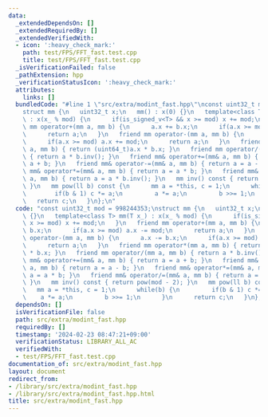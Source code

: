 ```yaml
---
data:
  _extendedDependsOn: []
  _extendedRequiredBy: []
  _extendedVerifiedWith:
  - icon: ':heavy_check_mark:'
    path: test/FPS/FFT_fast.test.cpp
    title: test/FPS/FFT_fast.test.cpp
  _isVerificationFailed: false
  _pathExtension: hpp
  _verificationStatusIcon: ':heavy_check_mark:'
  attributes:
    links: []
  bundledCode: "#line 1 \"src/extra/modint_fast.hpp\"\nconst uint32_t mod = 998244353;\n\
    struct mm {\n   uint32_t x;\n   mm() : x(0) {}\n   template<class T> mm(T x_)\
    \ : x(x_ % mod) {\n      if(is_signed_v<T> && x >= mod) x += mod;\n   }\n   friend\
    \ mm operator+(mm a, mm b) {\n      a.x += b.x;\n      if(a.x >= mod) a.x -= mod;\n\
    \      return a;\n   }\n   friend mm operator-(mm a, mm b) {\n      a.x -= b.x;\n\
    \      if(a.x >= mod) a.x += mod;\n      return a;\n   }\n   friend mm operator*(mm\
    \ a, mm b) { return (uint64_t)a.x * b.x; }\n   friend mm operator/(mm a, mm b)\
    \ { return a * b.inv(); }\n   friend mm& operator+=(mm& a, mm b) { return a =\
    \ a + b; }\n   friend mm& operator-=(mm& a, mm b) { return a = a - b; }\n   friend\
    \ mm& operator*=(mm& a, mm b) { return a = a * b; }\n   friend mm& operator/=(mm&\
    \ a, mm b) { return a = a * b.inv(); }\n   mm inv() const { return pow(mod - 2);\
    \ }\n   mm pow(ll b) const {\n      mm a = *this, c = 1;\n      while(b) {\n \
    \        if(b & 1) c *= a;\n         a *= a;\n         b >>= 1;\n      }\n   \
    \   return c;\n   }\n};\n"
  code: "const uint32_t mod = 998244353;\nstruct mm {\n   uint32_t x;\n   mm() : x(0)\
    \ {}\n   template<class T> mm(T x_) : x(x_ % mod) {\n      if(is_signed_v<T> &&\
    \ x >= mod) x += mod;\n   }\n   friend mm operator+(mm a, mm b) {\n      a.x +=\
    \ b.x;\n      if(a.x >= mod) a.x -= mod;\n      return a;\n   }\n   friend mm\
    \ operator-(mm a, mm b) {\n      a.x -= b.x;\n      if(a.x >= mod) a.x += mod;\n\
    \      return a;\n   }\n   friend mm operator*(mm a, mm b) { return (uint64_t)a.x\
    \ * b.x; }\n   friend mm operator/(mm a, mm b) { return a * b.inv(); }\n   friend\
    \ mm& operator+=(mm& a, mm b) { return a = a + b; }\n   friend mm& operator-=(mm&\
    \ a, mm b) { return a = a - b; }\n   friend mm& operator*=(mm& a, mm b) { return\
    \ a = a * b; }\n   friend mm& operator/=(mm& a, mm b) { return a = a * b.inv();\
    \ }\n   mm inv() const { return pow(mod - 2); }\n   mm pow(ll b) const {\n   \
    \   mm a = *this, c = 1;\n      while(b) {\n         if(b & 1) c *= a;\n     \
    \    a *= a;\n         b >>= 1;\n      }\n      return c;\n   }\n};\n"
  dependsOn: []
  isVerificationFile: false
  path: src/extra/modint_fast.hpp
  requiredBy: []
  timestamp: '2024-02-23 08:47:21+09:00'
  verificationStatus: LIBRARY_ALL_AC
  verifiedWith:
  - test/FPS/FFT_fast.test.cpp
documentation_of: src/extra/modint_fast.hpp
layout: document
redirect_from:
- /library/src/extra/modint_fast.hpp
- /library/src/extra/modint_fast.hpp.html
title: src/extra/modint_fast.hpp
---
```


